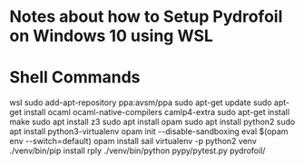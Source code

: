Notes about how to Setup Pydrofoil on Windows 10 using WSL
=


Shell Commands
==
wsl
sudo add-apt-repository ppa:avsm/ppa
sudo apt-get update
sudo apt-get install ocaml ocaml-native-compilers camlp4-extra
sudo apt-get install make
sudo apt install z3
sudo apt install opam
sudo apt install python2
sudo apt install python3-virtualenv
opam init --disable-sandboxing
eval $(opam env --switch=default)
opam install sail
virtualenv -p python2 venv
./venv/bin/pip install rply
./venv/bin/python pypy/pytest.py pydrofoil/
